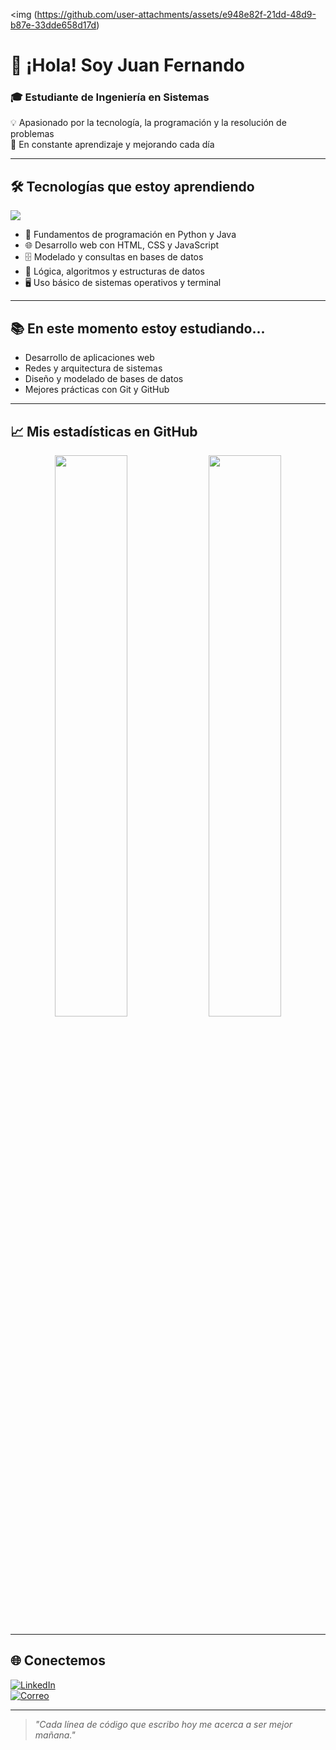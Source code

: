<!-- Banner personalizado -->
<img (https://github.com/user-attachments/assets/e948e82f-21dd-48d9-b87e-33dde658d17d)

# 👋 ¡Hola! Soy **Juan Fernando**

### 🎓 Estudiante de Ingeniería en Sistemas  
💡 Apasionado por la tecnología, la programación y la resolución de problemas  
🚀 En constante aprendizaje y mejorando cada día

---

## 🛠️ Tecnologías que estoy aprendiendo

<p>
  <img src="https://skillicons.dev/icons?i=python,java,html,css,js,git,github,vscode,linux" />
</p>

- 🔰 Fundamentos de programación en Python y Java  
- 🌐 Desarrollo web con HTML, CSS y JavaScript  
- 🗄️ Modelado y consultas en bases de datos  
- 🧠 Lógica, algoritmos y estructuras de datos  
- 🖥️ Uso básico de sistemas operativos y terminal

---

## 📚 En este momento estoy estudiando...

- Desarrollo de aplicaciones web
- Redes y arquitectura de sistemas
- Diseño y modelado de bases de datos
- Mejores prácticas con Git y GitHub

---

## 📈 Mis estadísticas en GitHub

<p align="center">
  <img src="https://github-readme-stats.vercel.app/api?username=Juanfernando518&show_icons=true&theme=tokyonight" width="48%" />
  <img src="https://github-readme-stats.vercel.app/api/top-langs/?username=Juanfernando518&layout=compact&theme=tokyonight" width="48%" />
</p>

---

## 🌐 Conectemos

[![LinkedIn](https://img.shields.io/badge/LinkedIn-blue?style=for-the-badge&logo=linkedin&logoColor=white)](https://linkedin.com)  
[![Correo](https://img.shields.io/badge/Email-D14836?style=for-the-badge&logo=gmail&logoColor=white)](mailto:tucorreo@gmail.com)

---

> *"Cada línea de código que escribo hoy me acerca a ser mejor mañana."*



